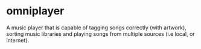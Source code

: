 # omniplayer
A music player that is capable of tagging songs correctly (with artwork), sorting music libraries and playing songs from multiple sources (i.e local, or internet).
